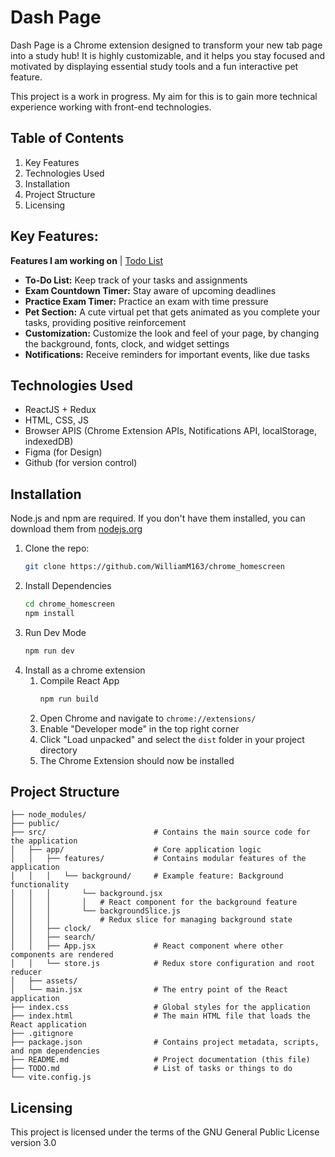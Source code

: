 # Dash Page
Dash Page is a Chrome extension designed to transform your new tab page into a study hub! It is highly customizable, and it helps you stay focused and motivated by displaying essential study tools and a fun interactive pet feature.

This project is a work in progress. My aim for this is to gain more technical experience working with front-end technologies.

## Table of Contents
1. Key Features
2. Technologies Used
3. Installation
4. Project Structure
5. Licensing

## Key Features:
**Features I am working on** | [Todo List](./TODO.md)
- **To-Do List:** Keep track of your tasks and assignments
- **Exam Countdown Timer:** Stay aware of upcoming deadlines
- **Practice Exam Timer:** Practice an exam with time pressure
- **Pet Section:** A cute virtual pet that gets animated as you complete your tasks, providing positive reinforcement
- **Customization:** Customize the look and feel of your page, by changing the background, fonts, clock, and widget settings
- **Notifications:** Receive reminders for important events, like due tasks

## Technologies Used
- ReactJS + Redux
- HTML, CSS, JS
- Browser APIS (Chrome Extension APIs, Notifications API, localStorage, indexedDB)
- Figma (for Design)
- Github (for version control)

## Installation
Node.js and npm are required. If you don't have them installed, you can download them from [nodejs.org](https://nodejs.org/en/download)

1) Clone the repo:
   ```bash
   git clone https://github.com/WilliamM163/chrome_homescreen
   ```
2) Install Dependencies
    ```bash
    cd chrome_homescreen
    npm install
    ```
3) Run Dev Mode
    ```bash
    npm run dev
    ```
4) Install as a chrome extension
   1) Compile React App
        ```bash
        npm run build
        ```
    2) Open Chrome and navigate to `chrome://extensions/`
    3) Enable "Developer mode" in the top right corner
    4) Click "Load unpacked" and select the `dist` folder in your project directory
    5) The Chrome Extension should now be installed

## Project Structure
```
├── node_modules/
├── public/                
├── src/                        # Contains the main source code for the application
│   ├── app/                    # Core application logic
│   │   ├── features/           # Contains modular features of the application
│   │   │   └── background/     # Example feature: Background functionality
│   │   │       └── background.jsx
│   │   │       │   # React component for the background feature
│   │   │       └── backgroundSlice.js
│   │   │           # Redux slice for managing background state
│   │   ├── clock/
│   │   ├── search/
│   │   ├── App.jsx             # React component where other components are rendered
│   │   └── store.js            # Redux store configuration and root reducer
│   ├── assets/                 
│   └── main.jsx                # The entry point of the React application
├── index.css                   # Global styles for the application
├── index.html                  # The main HTML file that loads the React application
├── .gitignore       
├── package.json                # Contains project metadata, scripts, and npm dependencies
├── README.md                   # Project documentation (this file)
├── TODO.md                     # List of tasks or things to do
└── vite.config.js
```

## Licensing
This project is licensed under the terms of the GNU General Public License version 3.0
